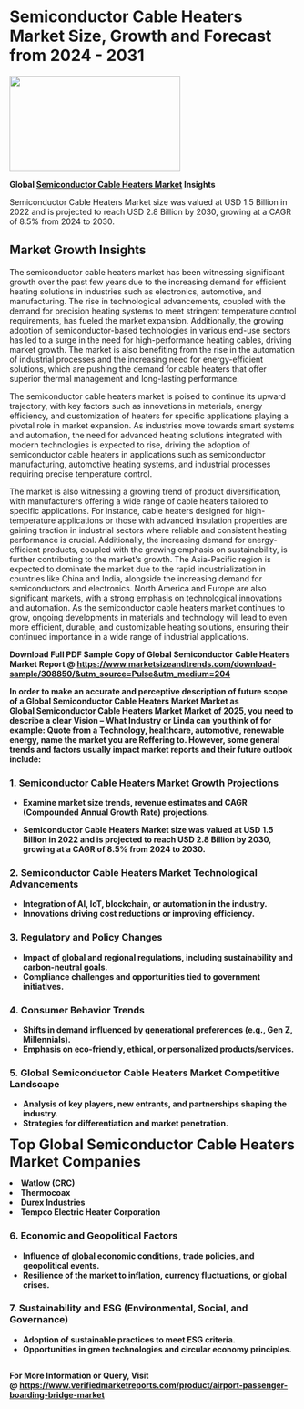 <H1>Semiconductor Cable Heaters Market Size, Growth and Forecast from 2024 - 2031</H1><img class="aligncenter size-medium wp-image-584254" src="https://thirdeyenews.in/wp-content/uploads/2024/09/Global-Market-Research-300x168.jpeg" alt="" width="300" height="168" /><p><strong>Global&nbsp;<a href="https://www.marketsizeandtrends.com/download-sample/308850/&amp;utm_source=Pulse&amp;utm_medium=204">Semiconductor Cable Heaters Market</a> Insights</strong></p><p>Semiconductor Cable Heaters Market size was valued at USD 1.5 Billion in 2022 and is projected to reach USD 2.8 Billion by 2030, growing at a CAGR of 8.5% from 2024 to 2030.</p><p><h2>Market Growth Insights</h2> <p>The semiconductor cable heaters market has been witnessing significant growth over the past few years due to the increasing demand for efficient heating solutions in industries such as electronics, automotive, and manufacturing. The rise in technological advancements, coupled with the demand for precision heating systems to meet stringent temperature control requirements, has fueled the market expansion. Additionally, the growing adoption of semiconductor-based technologies in various end-use sectors has led to a surge in the need for high-performance heating cables, driving market growth. The market is also benefiting from the rise in the automation of industrial processes and the increasing need for energy-efficient solutions, which are pushing the demand for cable heaters that offer superior thermal management and long-lasting performance.</p> <p><strong></strong></p> <p>The semiconductor cable heaters market is poised to continue its upward trajectory, with key factors such as innovations in materials, energy efficiency, and customization of heaters for specific applications playing a pivotal role in market expansion. As industries move towards smart systems and automation, the need for advanced heating solutions integrated with modern technologies is expected to rise, driving the adoption of semiconductor cable heaters in applications such as semiconductor manufacturing, automotive heating systems, and industrial processes requiring precise temperature control.</p> <p>The market is also witnessing a growing trend of product diversification, with manufacturers offering a wide range of cable heaters tailored to specific applications. For instance, cable heaters designed for high-temperature applications or those with advanced insulation properties are gaining traction in industrial sectors where reliable and consistent heating performance is crucial. Additionally, the increasing demand for energy-efficient products, coupled with the growing emphasis on sustainability, is further contributing to the market's growth. The Asia-Pacific region is expected to dominate the market due to the rapid industrialization in countries like China and India, alongside the increasing demand for semiconductors and electronics. North America and Europe are also significant markets, with a strong emphasis on technological innovations and automation. As the semiconductor cable heaters market continues to grow, ongoing developments in materials and technology will lead to even more efficient, durable, and customizable heating solutions, ensuring their continued importance in a wide range of industrial applications.</p> <p><strong></p><p><span class=""><strong>Download Full PDF Sample Copy of Global Semiconductor Cable Heaters Market Report</strong> @ <a href="https://www.marketsizeandtrends.com/download-sample/308850/&amp;utm_source=Pulse&amp;utm_medium=204" target="_blank">https://www.marketsizeandtrends.com/download-sample/308850/&amp;utm_source=Pulse&amp;utm_medium=204</a></span></p><p>In order to make an accurate and perceptive description of future scope of a Global&nbsp;Semiconductor Cable Heaters Market Market as Global&nbsp;Semiconductor Cable Heaters Market Market of 2025, you need to describe a clear Vision &ndash; What Industry or Linda can you think of for example: Quote from a Technology, healthcare, automotive, renewable energy, name the market you are Reffering to. However, some general trends and factors usually impact market reports and their future outlook include:</p><h3>1.&nbsp;<strong>Semiconductor Cable Heaters Market Growth Projections</strong></h3><ul><li>Examine market size trends, revenue estimates and CAGR (Compounded Annual Growth Rate) projections.</li><li><p>Semiconductor Cable Heaters Market size was valued at USD 1.5 Billion in 2022 and is projected to reach USD 2.8 Billion by 2030, growing at a CAGR of 8.5% from 2024 to 2030.</p></li></ul><h3>2.&nbsp;<strong>Semiconductor Cable Heaters Market Technological Advancements</strong></h3><ul><li>Integration of AI, IoT, blockchain, or automation in the industry.</li><li>Innovations driving cost reductions or improving efficiency.</li></ul><h3>3.&nbsp;<strong>Regulatory and Policy Changes</strong></h3><ul><li>Impact of global and regional regulations, including sustainability and carbon-neutral goals.</li><li>Compliance challenges and opportunities tied to government initiatives.</li></ul><h3>4.&nbsp;<strong>Consumer Behavior Trends</strong></h3><ul><li>Shifts in demand influenced by generational preferences (e.g., Gen Z, Millennials).</li><li>Emphasis on eco-friendly, ethical, or personalized products/services.</li></ul><h3>5.&nbsp;<strong>Global Semiconductor Cable Heaters Market Competitive Landscape</strong></h3><ul><li>Analysis of key players, new entrants, and partnerships shaping the industry.</li><li>Strategies for differentiation and market penetration.</li></ul><p data-pm-slice="1 1 []"><span style="color: inherit; font-family: inherit; font-size: 25px;">Top Global Semiconductor Cable Heaters Market Companies</span></p><div class="" data-test-id=""><p><li>Watlow (CRC)</li><li> Thermocoax</li><li> Durex Industries</li><li> Tempco Electric Heater Corporation</li></p></div><h3>6.&nbsp;<strong>Economic and Geopolitical Factors</strong></h3><ul><li>Influence of global economic conditions, trade policies, and geopolitical events.</li><li>Resilience of the market to inflation, currency fluctuations, or global crises.</li></ul><h3>7.&nbsp;<strong>Sustainability and ESG (Environmental, Social, and Governance)</strong></h3><ul><li>Adoption of sustainable practices to meet ESG criteria.</li><li>Opportunities in green technologies and circular economy principles.</li></ul><h2><strong style="font-size: 14px;">For More Information or Query, Visit @&nbsp;</strong><a style="background-color: #ffffff; font-size: 14px;" href="https://www.marketsizeandtrends.com/report/semiconductor-cable-heaters-market/" target="_blank">https://www.verifiedmarketreports.com/product/airport-passenger-boarding-bridge-market</a></h2>
